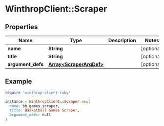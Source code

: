 # WinthropClient::Scraper

## Properties

| Name | Type | Description | Notes |
| ---- | ---- | ----------- | ----- |
| **name** | **String** |  | [optional] |
| **title** | **String** |  | [optional] |
| **argument_defs** | [**Array&lt;ScraperArgDef&gt;**](ScraperArgDef.md) |  | [optional] |

## Example

```ruby
require 'winthrop-client-ruby'

instance = WinthropClient::Scraper.new(
  name: bb_games_scraper,
  title: Basketball Games Scraper,
  argument_defs: null
)
```

